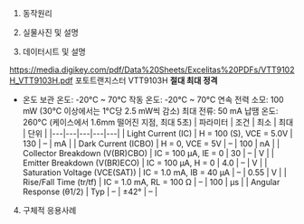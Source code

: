 1. 동작원리

2. 실물사진 및 설명

3. 데이터시트 및 설명

https://media.digikey.com/pdf/Data%20Sheets/Excelitas%20PDFs/VTT9102H_VTT9103H.pdf
포토트랜지스터 VTT9103H
**절대 최대 정격**
- 온도
  보관 온도: -20°C ~ 70°C
  작동 온도: -20°C ~ 70°C
  연속 전력 소모: 100 mW (30°C 이상에서는 1°C당 2.5 mW씩 감소)
  최대 전류: 50 mA
  납땜 온도: 260°C (케이스에서 1.6mm 떨어진 지점, 최대 5초)
| 파라미터 | 조건 | 최소 | 최대 | 단위 |
|---|---|---|---|---|
| Light Current (IC) | H = 100 (S), VCE = 5.0V | 130 | – | mA |
| Dark Current (ICBO) | H = 0, VCE = 5V | – | 100 | nA |
| Collector Breakdown (V(BR)CBO) | IC = 100 μA, IE = 0 | 30 | – | V |
| Emitter Breakdown (V(BR)ECO) | IC = 100 μA, H = 0 | 4.0 | – | V |
| Saturation Voltage (VCE(SAT)) | IC = 1.0 mA, IB = 40 μA | – | 0.55 | V |
| Rise/Fall Time (tr/tf) | IC = 1.0 mA, RL = 100 Ω | – | 100 | μs |
| Angular Response (θ1/2) | Typ | – | ±42° | – |


4. 구체적 응용사례
